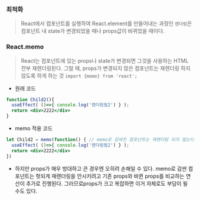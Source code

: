 ### 최적화 
> React에서 컴포넌트를 실행하여 React.element를 만들어내는 과정인 ```렌더링```은 컴포넌트 내 state가 변경되었을 때나 props값이 바뀌었을 때이다. 


### React.memo
> React는 컴포넌트에 있는 props나 state가 변경되면 그것을 사용하는 HTML 전부 재렌더링된다. 그럴 때, props가 변경되지 않은 컴포넌트는 재렌더링 하지 않도록 하게 하는 것
```import {memo} from 'react';```

- 원래 코드
```jsx
function Child2(){
  useEffect( ()=>{ console.log('렌더링됨2') } );
  return <div>2222</div>
}
```
- memo 적용 코드
```jsx
let Child2 = memo(function() { // memo로 감싸진 컴포넌트는 재렌더링 되지 않는다.
  useEffect( ()=>{ console.log('렌더링됨2') } );
  return <div>2222</div>
})  
```

- 하지만 props가 매우 방대하고 큰 경우엔 오히려 손해일 수 있다. memo로 감싼 컴포넌트는 헛되게 재렌더링을 안시키려고 기존 props와 바뀐 props를 비교하는 연산이 추가로 진행된다. 그러므로props가 크고 복잡하면 이거 자체로도 부담이 될 수도 있다.
